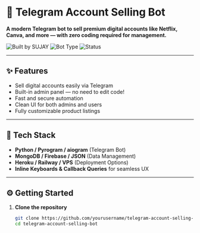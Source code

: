 # 🤖 Telegram Account Selling Bot

**A modern Telegram bot to sell premium digital accounts like Netflix, Canva, and more — with zero coding required for management.**

![Built by SUJAY](https://img.shields.io/badge/Built%20by-SUJAY-%23ff69b4?style=for-the-badge&logo=telegram)
![Bot Type](https://img.shields.io/badge/Type-Telegram%20Bot-blue?style=for-the-badge)
![Status](https://img.shields.io/badge/Status-Active-brightgreen?style=for-the-badge)

---

## ✨ Features

- Sell digital accounts easily via Telegram
- Built-in admin panel — no need to edit code!
- Fast and secure automation
- Clean UI for both admins and users
- Fully customizable product listings

---

## 🧠 Tech Stack

- **Python / Pyrogram / aiogram** (Telegram Bot)
- **MongoDB / Firebase / JSON** (Data Management)
- **Heroku / Railway / VPS** (Deployment Options)
- **Inline Keyboards & Callback Queries** for seamless UX

---

## ⚙️ Getting Started

1. **Clone the repository**
   ```bash
   git clone https://github.com/yourusername/telegram-account-selling-bot.git
   cd telegram-account-selling-bot
